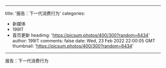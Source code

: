 
---
title: '报告：下一代消费行为'
categories: 
 - 新媒体
 - 199IT
 - 首页更新
headimg: 'https://picsum.photos/400/300?random=6434'
author: 199IT
comments: false
date: Wed, 23 Feb 2022 22:00:05 GMT
thumbnail: 'https://picsum.photos/400/300?random=6434'
---

<div>   
报告：下一代消费行为  
</div>
            